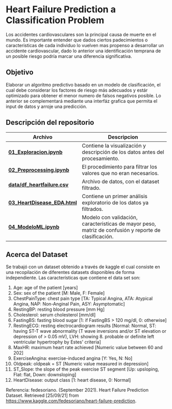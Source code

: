 # Heart Failure Prediction a Classification Problem

Los accidentes cardiovasculares son la principal causa de muerte en el mundo. Es importante entender que dados ciertos padecimientos o caracteristicas de cada individuo lo vuelven mas propenso a desarrollar un accidente cardiovascular, dado lo anterior una identificación temprana de un posible riesgo podría marcar una diferencia significatíva.

## Objetivo 
Elaborar un algoritmo predictivo basado en un modelo de clasificación, el cual debe considerar los factores de riesgo más adecuados y estár optimizado para obtener el menor numero de falsos negativos posible. Lo anterior se complementará mediante una interfáz grafica que permita el input de datos y arroje una predicción.

## Descripción del repositorio
| Archivo | Descripcion |
| ------ | ----------- |
|[**01_Exploracion.ipynb**](https://github.com/NavarroRamon/HeartFailure_ClassificationProblem/blob/main/01_Exploracion.ipynb)| Contiene la visualización y descripción de los datos antes del procesamiento.|
|[**02_Preprocessing.ipynb**](https://github.com/NavarroRamon/HeartFailure_ClassificationProblem/blob/main/02_Preprocessing.ipynb)| El procedimiento para filtrar los valores que no eran necesarios.|
|[**data/df_heartfailure.csv**](https://github.com/NavarroRamon/HeartFailure_ClassificationProblem/blob/main/data/df_heartfailure.csv)| Archivo de datos, con el dataset filtrado.|
|[**03_HeartDisease_EDA.html**](https://github.com/NavarroRamon/HeartFailure_ClassificationProblem/blob/main/03_HeartDisease_EDA.html)| Contiene un primer análisis exploratorio de los datos ya filtrados.|
|[**04_ModeloML.ipynb**](https://github.com/NavarroRamon/HeartFailure_ClassificationProblem/blob/main/04_ModeloML.ipynb)| Modelo con validación, caracteristicas de mayor peso, matriz de confusión y reporte de clasificación.|

## Acerca del Dataset
Se trabajó con un dataset obtenido a través de kaggle el cual consiste en una recopilación de diferentes datasets disponibles de forma independiente. Las características que contiene el data set son:

1. Age: age of the patient [years]
2. Sex: sex of the patient [M: Male, F: Female]
3. ChestPainType: chest pain type [TA: Typical Angina, ATA: Atypical Angina, NAP: Non-Anginal Pain, ASY: Asymptomatic]
4. RestingBP: resting blood pressure [mm Hg]
5. Cholesterol: serum cholesterol [mm/dl]
6. FastingBS: fasting blood sugar [1: if FastingBS > 120 mg/dl, 0: otherwise]
7. RestingECG: resting electrocardiogram results [Normal: Normal, ST: having ST-T wave abnormality (T wave inversions and/or ST elevation or depression of > 0.05 mV), LVH: showing 8. probable or definite left ventricular hypertrophy by Estes' criteria]
9. MaxHR: maximum heart rate achieved [Numeric value between 60 and 202]
10. ExerciseAngina: exercise-induced angina [Y: Yes, N: No]
11. Oldpeak: oldpeak = ST [Numeric value measured in depression]
12. ST_Slope: the slope of the peak exercise ST segment [Up: upsloping, Flat: flat, Down: downsloping]
13. HeartDisease: output class [1: heart disease, 0: Normal]


Referencia: fedesoriano. (September 2021). Heart Failure Prediction Dataset.
Retrieved [25/09/21] from https://www.kaggle.com/fedesoriano/heart-failure-prediction.

